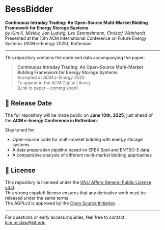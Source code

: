 # BessBidder

**Continuous Intraday Trading: An Open-Source Multi-Market Bidding Framework for Energy Storage Systems**  
*by Kim K. Miskiw, Jan Ludwig, Leo Semmelmann, Christof Weinhardt*  
Presented at the 15th ACM International Conference on Future Energy Systems (ACM e-Energy 2025), Rotterdam

---

This repository contains the code and data accompanying the paper:

> **Continuous Intraday Trading: An Open-Source Multi-Market Bidding Framework for Energy Storage Systems**  
> Accepted at *ACM e-Energy 2025*  
> To appear in the ACM Digital Library  
> [Link to paper – coming soon]

## 📅 Release Date

The full repository will be made public on **June 10th, 2025**, just ahead of the **ACM e-Energy Conference in Rotterdam**.

Stay tuned for:

- Open-source code for multi-market bidding with energy storage systems  
- A data preparation pipeline based on EPEX Spot and ENTSO-E data  
- A comparative analysis of different multi-market bidding approaches  

## 📜 License

This repository is licensed under the [GNU Affero General Public License v3.0](./LICENSES/AGPL-3.0-or-later.txt).  
This strong copyleft license ensures that any derivative work must be released under the same terms.  
The AGPLv3 is approved by the [Open Source Initiative](https://opensource.org/licenses/AGPL-3.0).

---

For questions or early access inquiries, feel free to contact:  
kim.miskiw@kit.edu
